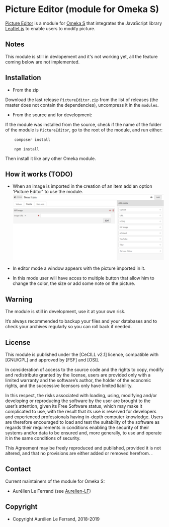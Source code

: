 Picture Editor (module for Omeka S)
================================


[Picture Editor] is a module for [Omeka S] that integrates the JavaScript library [Leaflet.js]
to enable users to modify picture.


Notes
-----

This module is still in devlopement and it's not working yet, all the feature coming below are not implemented.


Installation
------------


* From the zip

Download the last release `PictureEditor.zip` from the list of releases (the
master does not contain the dependencies), uncompress it in the `modules`.

* From the source and for development:

If the module was installed from the source, check if the name of the folder of
the module is `PictureEditor`, go to the root of the module, and run either:

```
    composer install
```

```
    npm install
```

Then install it like any other Omeka module.


How it works (TODO) 
-----------

- When an image is imported in the creation of an item add an option 'Picture Editor' to use the module.
![screenshot1]

- In editor mode a window appears with the picture imported in it.

- In this mode user will have acces to multiple button that allow him to change the color, the size or add some note on the picture.



Warning
-------

The module is still in development, use it at your own risk.

It’s always recommended to backup your files and your databases and to check
your archives regularly so you can roll back if needed.



License
-------

This module is published under the [CeCILL v2.1] licence, compatible with
[GNU/GPL] and approved by [FSF] and [OSI].

In consideration of access to the source code and the rights to copy, modify and
redistribute granted by the license, users are provided only with a limited
warranty and the software’s author, the holder of the economic rights, and the
successive licensors only have limited liability.

In this respect, the risks associated with loading, using, modifying and/or
developing or reproducing the software by the user are brought to the user’s
attention, given its Free Software status, which may make it complicated to use,
with the result that its use is reserved for developers and experienced
professionals having in-depth computer knowledge. Users are therefore encouraged
to load and test the suitability of the software as regards their requirements
in conditions enabling the security of their systems and/or data to be ensured
and, more generally, to use and operate it in the same conditions of security.

This Agreement may be freely reproduced and published, provided it is not
altered, and that no provisions are either added or removed herefrom.
.


Contact
-------

Current maintainers of the module for Omeka S:
* Aurélien Le Ferrand (see [Aurelien-LF])


Copyright
---------

* Copyright Aurélien Le Ferrand, 2018-2019

[screenshot1]: https://github.com/Dnareffel/Omeka-S-module-PictureEditor/blob/master/img/step1.png

[leaflet.js]: https://leafletjs.com/reference-1.3.4.html

[Omeka S]: https://omeka.org/s

[Picture Editor]: https://github.com/Dnareffel/Omeka-S-module-PictureEditor

[Omeka Classic]: https://omeka.org

[Aurelien-LF]: https://github.com/Dnareffel "Aurélien Le Ferrand"


